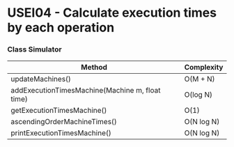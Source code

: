 # USEI04 - Calculate execution times by each operation

### **Class Simulator**

| Method                                          | Complexity |
|-------------------------------------------------|------------|
| updateMachines()                                | O(M + N)   |
| addExecutionTimesMachine(Machine m, float time) | O(log N)   |
| getExecutionTimesMachine()                      | O(1)       |
| ascendingOrderMachineTimes()                    | O(N log N) |
| printExecutionTimesMachine()                    | O(N log N) |
